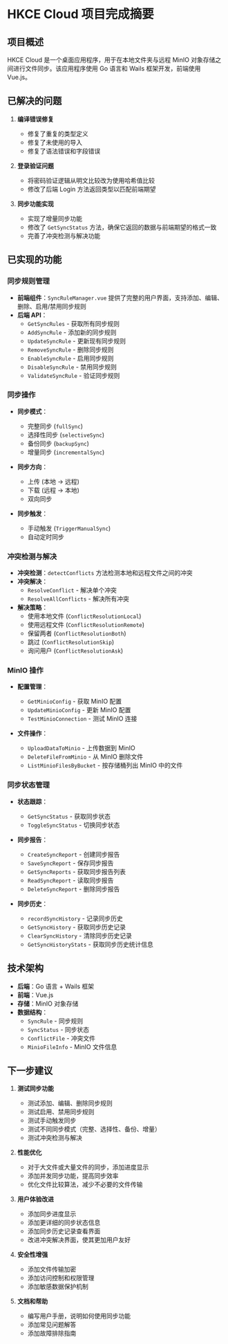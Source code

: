 # HKCE Cloud 项目完成摘要

## 项目概述

HKCE Cloud 是一个桌面应用程序，用于在本地文件夹与远程 MinIO 对象存储之间进行文件同步。该应用程序使用 Go 语言和 Wails 框架开发，前端使用 Vue.js。

## 已解决的问题

1. **编译错误修复**
   - 修复了重复的类型定义
   - 修复了未使用的导入
   - 修复了语法错误和字段错误

2. **登录验证问题**
   - 将密码验证逻辑从明文比较改为使用哈希值比较
   - 修改了后端 Login 方法返回类型以匹配前端期望

3. **同步功能实现**
   - 实现了增量同步功能
   - 修改了 `GetSyncStatus` 方法，确保它返回的数据与前端期望的格式一致
   - 完善了冲突检测与解决功能

## 已实现的功能

### 同步规则管理

- **前端组件**：`SyncRuleManager.vue` 提供了完整的用户界面，支持添加、编辑、删除、启用/禁用同步规则
- **后端 API**：
  - `GetSyncRules` - 获取所有同步规则
  - `AddSyncRule` - 添加新的同步规则
  - `UpdateSyncRule` - 更新现有同步规则
  - `RemoveSyncRule` - 删除同步规则
  - `EnableSyncRule` - 启用同步规则
  - `DisableSyncRule` - 禁用同步规则
  - `ValidateSyncRule` - 验证同步规则

### 同步操作

- **同步模式**：
  - 完整同步 (`fullSync`)
  - 选择性同步 (`selectiveSync`)
  - 备份同步 (`backupSync`)
  - 增量同步 (`incrementalSync`)

- **同步方向**：
  - 上传 (本地 → 远程)
  - 下载 (远程 → 本地)
  - 双向同步

- **同步触发**：
  - 手动触发 (`TriggerManualSync`)
  - 自动定时同步

### 冲突检测与解决

- **冲突检测**：`detectConflicts` 方法检测本地和远程文件之间的冲突
- **冲突解决**：
  - `ResolveConflict` - 解决单个冲突
  - `ResolveAllConflicts` - 解决所有冲突
- **解决策略**：
  - 使用本地文件 (`ConflictResolutionLocal`)
  - 使用远程文件 (`ConflictResolutionRemote`)
  - 保留两者 (`ConflictResolutionBoth`)
  - 跳过 (`ConflictResolutionSkip`)
  - 询问用户 (`ConflictResolutionAsk`)

### MinIO 操作

- **配置管理**：
  - `GetMinioConfig` - 获取 MinIO 配置
  - `UpdateMinioConfig` - 更新 MinIO 配置
  - `TestMinioConnection` - 测试 MinIO 连接

- **文件操作**：
  - `UploadDataToMinio` - 上传数据到 MinIO
  - `DeleteFileFromMinio` - 从 MinIO 删除文件
  - `ListMinioFilesByBucket` - 按存储桶列出 MinIO 中的文件

### 同步状态管理

- **状态跟踪**：
  - `GetSyncStatus` - 获取同步状态
  - `ToggleSyncStatus` - 切换同步状态

- **同步报告**：
  - `CreateSyncReport` - 创建同步报告
  - `SaveSyncReport` - 保存同步报告
  - `GetSyncReports` - 获取同步报告列表
  - `ReadSyncReport` - 读取同步报告
  - `DeleteSyncReport` - 删除同步报告

- **同步历史**：
  - `recordSyncHistory` - 记录同步历史
  - `GetSyncHistory` - 获取同步历史记录
  - `ClearSyncHistory` - 清除同步历史记录
  - `GetSyncHistoryStats` - 获取同步历史统计信息

## 技术架构

- **后端**：Go 语言 + Wails 框架
- **前端**：Vue.js
- **存储**：MinIO 对象存储
- **数据结构**：
  - `SyncRule` - 同步规则
  - `SyncStatus` - 同步状态
  - `ConflictFile` - 冲突文件
  - `MinioFileInfo` - MinIO 文件信息

## 下一步建议

1. **测试同步功能**
   - 测试添加、编辑、删除同步规则
   - 测试启用、禁用同步规则
   - 测试手动触发同步
   - 测试不同同步模式（完整、选择性、备份、增量）
   - 测试冲突检测与解决

2. **性能优化**
   - 对于大文件或大量文件的同步，添加进度显示
   - 添加并发同步功能，提高同步效率
   - 优化文件比较算法，减少不必要的文件传输

3. **用户体验改进**
   - 添加同步进度显示
   - 添加更详细的同步状态信息
   - 添加同步历史记录查看界面
   - 改进冲突解决界面，使其更加用户友好

4. **安全性增强**
   - 添加文件传输加密
   - 添加访问控制和权限管理
   - 添加敏感数据保护机制

5. **文档和帮助**
   - 编写用户手册，说明如何使用同步功能
   - 添加常见问题解答
   - 添加故障排除指南